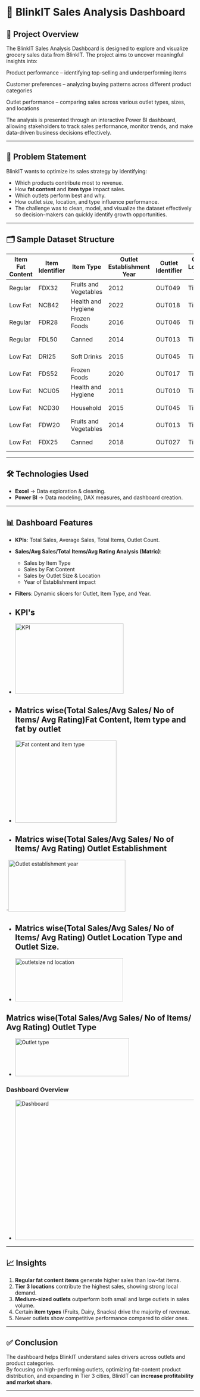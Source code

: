 # 🛒 BlinkIT Sales Analysis Dashboard  

## 📌 Project Overview  
The BlinkIT Sales Analysis Dashboard is designed to explore and visualize grocery sales data from BlinkIT. The project aims to uncover meaningful insights into:

Product performance – identifying top-selling and underperforming items

Customer preferences – analyzing buying patterns across different product categories

Outlet performance – comparing sales across various outlet types, sizes, and locations

The analysis is presented through an interactive Power BI dashboard, allowing stakeholders to track sales performance, monitor trends, and make data-driven business decisions effectively.

---

## 🎯 Problem Statement  
BlinkIT wants to optimize its sales strategy by identifying:  
- Which products contribute most to revenue.  
- How **fat content** and **item type** impact sales.  
- Which outlets perform best and why.  
- How outlet size, location, and type influence performance.
- The challenge was to clean, model, and visualize the dataset effectively so decision-makers can quickly identify growth opportunities.

---

## 🗂 Sample Dataset Structure  

| Item Fat Content | Item Identifier | Item Type            | Outlet Establishment Year | Outlet Identifier | Outlet Location Type | Outlet Size | Outlet Type           | Item Visibility | Item Weight | Sales    | Rating |
|------------------|-----------------|----------------------|---------------------------|------------------|----------------------|-------------|-----------------------|----------------|-------------|----------|--------|
| Regular          | FDX32           | Fruits and Vegetables| 2012                      | OUT049           | Tier 1               | Medium      | Supermarket Type1     | 0.1000135      | 15.1        | 145.4786 | 5      |
| Low Fat          | NCB42           | Health and Hygiene   | 2022                      | OUT018           | Tier 3               | Medium      | Supermarket Type2     | 0.008596051    | 11.8        | 115.3492 | 5      |
| Regular          | FDR28           | Frozen Foods         | 2016                      | OUT046           | Tier 1               | Small       | Supermarket Type1     | 0.025896485    | 13.85       | 165.021  | 5      |
| Regular          | FDL50           | Canned               | 2014                      | OUT013           | Tier 3               | High        | Supermarket Type1     | 0.042277867    | 12.15       | 126.5046 | 5      |
| Low Fat          | DRI25           | Soft Drinks          | 2015                      | OUT045           | Tier 2               | Small       | Supermarket Type1     | 0.033970195    | 19.6        | 55.1614  | 5      |
| Low Fat          | FDS52           | Frozen Foods         | 2020                      | OUT017           | Tier 2               | Small       | Supermarket Type1     | 0.005505481    | 8.89        | 102.4016 | 5      |
| Low Fat          | NCU05           | Health and Hygiene   | 2011                      | OUT010           | Tier 3               | Small       | Grocery Store         | 0.098312421    | 11.8        | 81.4618  | 5      |
| Low Fat          | NCD30           | Household            | 2015                      | OUT045           | Tier 2               | Small       | Supermarket Type1     | 0.026903714    | 19.7        | 96.0726  | 5      |
| Low Fat          | FDW20           | Fruits and Vegetables| 2014                      | OUT013           | Tier 3               | High        | Supermarket Type1     | 0.024129332    | 20.75       | 124.173  | 5      |
| Low Fat          | FDX25           | Canned               | 2018                      | OUT027           | Tier 3               | Medium      | Supermarket Type3     | 0.101561568    | —           | 181.9292 | 5      |


---

## 🛠️ Technologies Used  
- **Excel** → Data exploration & cleaning.  
- **Power BI** → Data modeling, DAX measures, and dashboard creation.  

---

## 📊 Dashboard Features  
- **KPIs**: Total Sales, Average Sales, Total Items, Outlet Count.  
- **Sales/Avg Sales/Total Items/Avg Rating Analysis (Matric)**:  
  - Sales by Item Type  
  - Sales by Fat Content  
  - Sales by Outlet Size & Location  
  - Year of Establishment impact  
- **Filters**: Dynamic slicers for Outlet, Item Type, and Year.

- ## KPI's 
- <img width="291" height="189" alt="KPI" src="https://github.com/user-attachments/assets/4c82a03b-329f-4ebc-be8c-b9928203b723" />

- ## Matrics wise(Total Sales/Avg Sales/ No of Items/ Avg Rating)Fat Content, Item type and fat by outlet
- <img width="272" height="221" alt="Fat content and item type" src="https://github.com/user-attachments/assets/4792d01e-64e9-4d39-a573-2e2c57dddb76" />

- ## Matrics wise(Total Sales/Avg Sales/ No of Items/ Avg Rating) Outlet Establishment
-<img width="314" height="139" alt="Outlet establishment year" src="https://github.com/user-attachments/assets/1994629f-4ed0-41e1-bfa8-d0c5a4d94c75" />

- ## Matrics wise(Total Sales/Avg Sales/ No of Items/ Avg Rating) Outlet Location Type and Outlet Size.
- <img width="290" height="116" alt="outletsize nd location" src="https://github.com/user-attachments/assets/a8d09f0f-9dd7-4571-be42-ec9452b2693b" />

## Matrics wise(Total Sales/Avg Sales/ No of Items/ Avg Rating) Outlet Type
- <img width="306" height="102" alt="Outlet type" src="https://github.com/user-attachments/assets/e79fbe17-fb87-4a22-9e60-314ca6537717" />

### Dashboard Overview
- <img width="698" height="377" alt="Dashboard" src="https://github.com/user-attachments/assets/e0cca8e4-9d24-4f76-ad8e-fd3910850ebd" />

---

## 📈 Insights  
1. **Regular fat content items** generate higher sales than low-fat items.  
2. **Tier 3 locations** contribute the highest sales, showing strong local demand.  
3. **Medium-sized outlets** outperform both small and large outlets in sales volume.  
4. Certain **item types** (Fruits, Dairy, Snacks) drive the majority of revenue.  
5. Newer outlets show competitive performance compared to older ones.  

---

## ✅ Conclusion  
The dashboard helps BlinkIT understand sales drivers across outlets and product categories.  
By focusing on high-performing outlets, optimizing fat-content product distribution, and expanding in Tier 3 cities, BlinkIT can **increase profitability and market share**.  

---


